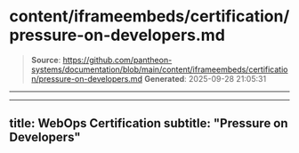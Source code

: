 # content/iframeembeds/certification/pressure-on-developers.md

> **Source**: https://github.com/pantheon-systems/documentation/blob/main/content/iframeembeds/certification/pressure-on-developers.md
> **Generated**: 2025-09-28 21:05:31

---

---
title: WebOps Certification
subtitle: "Pressure on Developers"
---

<Partial file="certification-guide/pressure-on-developers.md" />
